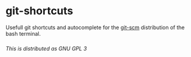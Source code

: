 # git-shortcuts
Usefull git shortcuts and autocomplete for the [git-scm](https://git-scm.com/download/win) distribution of the bash terminal.

###
*This is distributed as GNU GPL 3*


